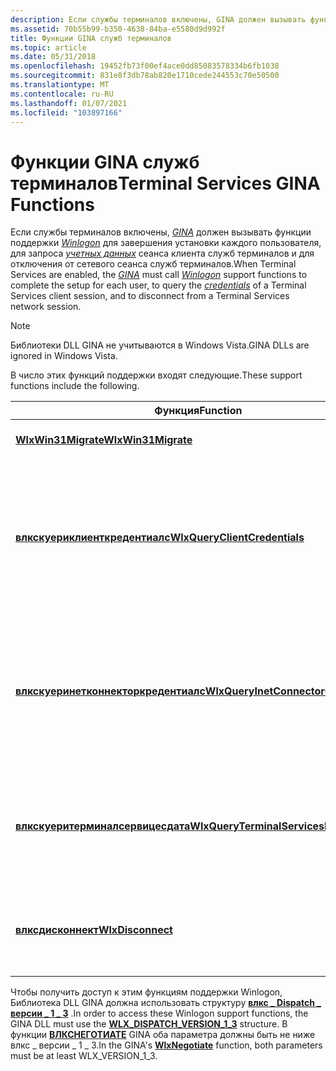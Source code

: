 ```yaml
---
description: Если службы терминалов включены, GINA должен вызывать функции поддержки Winlogon для завершения установки каждого пользователя, для запроса учетных данных сеанса клиента служб терминалов и для отключения от сетевого сеанса служб терминалов. Примечание. библиотеки DLL GINA не учитываются в Windows Vista.
ms.assetid: 70b55b99-b350-4638-84ba-e5580d9d992f
title: Функции GINA служб терминалов
ms.topic: article
ms.date: 05/31/2018
ms.openlocfilehash: 19452fb73f00ef4ace0dd85083578334b6fb1038
ms.sourcegitcommit: 831e8f3db78ab820e1710cede244553c70e50500
ms.translationtype: MT
ms.contentlocale: ru-RU
ms.lasthandoff: 01/07/2021
ms.locfileid: "103897166"
---
```

# <a name="terminal-services-gina-functions"></a><span data-ttu-id="ee4a2-103">Функции GINA служб терминалов</span><span class="sxs-lookup"><span data-stu-id="ee4a2-103">Terminal Services GINA Functions</span></span>

<span data-ttu-id="ee4a2-104">Если службы терминалов включены, [*GINA*](../secgloss/g-gly.md) должен вызывать функции поддержки [*Winlogon*](../secgloss/w-gly.md) для завершения установки каждого пользователя, для запроса [*учетных данных*](../secgloss/c-gly.md) сеанса клиента служб терминалов и для отключения от сетевого сеанса служб терминалов.</span><span class="sxs-lookup"><span data-stu-id="ee4a2-104">When Terminal Services are enabled, the [*GINA*](../secgloss/g-gly.md) must call [*Winlogon*](../secgloss/w-gly.md) support functions to complete the setup for each user, to query the [*credentials*](../secgloss/c-gly.md) of a Terminal Services client session, and to disconnect from a Terminal Services network session.</span></span>

> [!Note]  
> <span data-ttu-id="ee4a2-105">Библиотеки DLL GINA не учитываются в Windows Vista.</span><span class="sxs-lookup"><span data-stu-id="ee4a2-105">GINA DLLs are ignored in Windows Vista.</span></span>

 

<span data-ttu-id="ee4a2-106">В число этих функций поддержки входят следующие.</span><span class="sxs-lookup"><span data-stu-id="ee4a2-106">These support functions include the following.</span></span>



| <span data-ttu-id="ee4a2-107">Функция</span><span class="sxs-lookup"><span data-stu-id="ee4a2-107">Function</span></span>                                                                     | <span data-ttu-id="ee4a2-108">Описание</span><span class="sxs-lookup"><span data-stu-id="ee4a2-108">Description</span></span>                                                                                         |
|------------------------------------------------------------------------------|-----------------------------------------------------------------------------------------------------|
| [<span data-ttu-id="ee4a2-109">**WlxWin31Migrate**</span><span class="sxs-lookup"><span data-stu-id="ee4a2-109">**WlxWin31Migrate**</span></span>](/windows/win32/api/winwlx/nc-winwlx-pwlx_win31_migrate)                                   | <span data-ttu-id="ee4a2-110">Завершает установку пользователя.</span><span class="sxs-lookup"><span data-stu-id="ee4a2-110">Completes the setup of the user.</span></span>                                                                    |
| [<span data-ttu-id="ee4a2-111">**влкскуериклиенткредентиалс**</span><span class="sxs-lookup"><span data-stu-id="ee4a2-111">**WlxQueryClientCredentials**</span></span>](/windows/win32/api/winwlx/nc-winwlx-pwlx_query_client_credentials)               | <span data-ttu-id="ee4a2-112">Вызывается для запроса учетных данных удаленных клиентов, не использующих лицензию подключателя к Интернету.</span><span class="sxs-lookup"><span data-stu-id="ee4a2-112">Called to query the credentials of remote clients that are not using an Internet connector license.</span></span> |
| [<span data-ttu-id="ee4a2-113">**влкскуеринетконнекторкредентиалс**</span><span class="sxs-lookup"><span data-stu-id="ee4a2-113">**WlxQueryInetConnectorCredentials**</span></span>](/windows/win32/api/winwlx/nc-winwlx-pwlx_query_ic_credentials) | <span data-ttu-id="ee4a2-114">Вызывается для запроса учетных данных удаленных клиентов, использующих лицензию подключателя к Интернету.</span><span class="sxs-lookup"><span data-stu-id="ee4a2-114">Called to query the credentials of remote clients that are using an Internet connector license.</span></span>     |
| [<span data-ttu-id="ee4a2-115">**влкскуеритерминалсервицесдата**</span><span class="sxs-lookup"><span data-stu-id="ee4a2-115">**WlxQueryTerminalServicesData**</span></span>](/windows/win32/api/winwlx/nc-winwlx-pwlx_query_terminal_services_data)         | <span data-ttu-id="ee4a2-116">Вызывается для получения сведений о конфигурации пользователя служб терминалов.</span><span class="sxs-lookup"><span data-stu-id="ee4a2-116">Called to retrieve Terminal Services user configuration information.</span></span>                                |
| [<span data-ttu-id="ee4a2-117">**влксдисконнект**</span><span class="sxs-lookup"><span data-stu-id="ee4a2-117">**WlxDisconnect**</span></span>](/windows/win32/api/winwlx/nc-winwlx-pwlx_disconnect)                                       | <span data-ttu-id="ee4a2-118">Вызывается для отключения от сетевого сеанса служб терминалов.</span><span class="sxs-lookup"><span data-stu-id="ee4a2-118">Called to disconnect from a Terminal Services network session.</span></span>                                      |



 

<span data-ttu-id="ee4a2-119">Чтобы получить доступ к этим функциям поддержки Winlogon, Библиотека DLL GINA должна использовать структуру [**влкс \_ Dispatch \_ версии \_ 1 \_ 3**](/windows/desktop/api/Winwlx/ns-winwlx-wlx_dispatch_version_1_3) .</span><span class="sxs-lookup"><span data-stu-id="ee4a2-119">In order to access these Winlogon support functions, the GINA DLL must use the [**WLX\_DISPATCH\_VERSION\_1\_3**](/windows/desktop/api/Winwlx/ns-winwlx-wlx_dispatch_version_1_3) structure.</span></span> <span data-ttu-id="ee4a2-120">В функции [**ВЛКСНЕГОТИАТЕ**](/windows/desktop/api/Winwlx/nf-winwlx-wlxnegotiate) GINA оба параметра должны быть не ниже влкс \_ версии \_ 1 \_ 3.</span><span class="sxs-lookup"><span data-stu-id="ee4a2-120">In the GINA's [**WlxNegotiate**](/windows/desktop/api/Winwlx/nf-winwlx-wlxnegotiate) function, both parameters must be at least WLX\_VERSION\_1\_3.</span></span>

 

 
